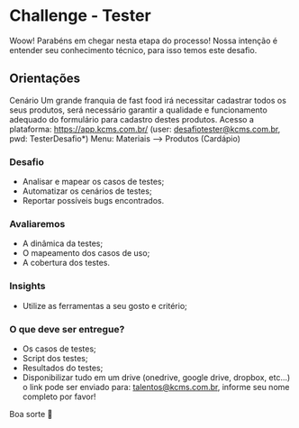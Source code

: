 # Challenge - Tester

Woow! Parabéns em chegar nesta etapa do processo!
Nossa intenção é entender seu conhecimento técnico, para isso temos este desafio.


## Orientações
Cenário
Um grande franquia de fast food irá necessitar cadastrar todos os seus produtos, será necessário garantir a qualidade e funcionamento adequado do formulário para cadastro destes produtos.
Acesso a plataforma: https://app.kcms.com.br/ (user: desafiotester@kcms.com.br, pwd: TesterDesafio*)
Menu: Materiais --> Produtos (Cardápio)

### Desafio

* Analisar e mapear os casos de testes;
* Automatizar os cenários de testes;
* Reportar possíveis bugs encontrados.

### Avaliaremos

* A dinâmica da testes;
* O mapeamento dos casos de uso;
* A cobertura dos testes.

### Insights
* Utilize as ferramentas a seu gosto e critério;

### O que deve ser entregue?
* Os casos de testes; 
* Script dos testes;
* Resultados do testes;
* Disponibilizar tudo em um drive (onedrive, google drive, dropbox, etc...) o link pode ser enviado para: talentos@kcms.com.br, informe seu nome completo por favor!

Boa sorte 🙂
